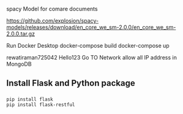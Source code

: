 spacy Model for comare documents

https://github.com/explosion/spacy-models/releases/download/en_core_we_sm-2.0.0/en_core_we_sm-2.0.0.tar.gz

Run Docker Desktop
docker-compose build
docker-compose up


rewatiraman725042 Hello123
Go TO Network allow all IP address in MongoDB


## Install Flask and Python package
###
    pip install flask 
    pip install flask-restful
